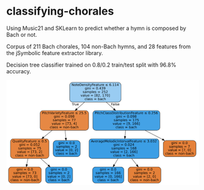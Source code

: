 # classifying-chorales

Using Music21 and SKLearn to predict whether a hymn is composed by Bach or not.

Corpus of 211 Bach chorales, 104 non-Bach hymns, and 28 features from the jSymbolic feature extractor library.

Decision tree classifier trained on 0.8/0.2 train/test split with 96.8% accuracy.

![decision tree](decision_tree.png)